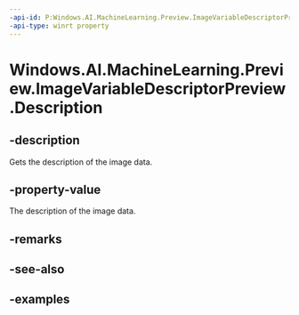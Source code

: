 ```yaml
---
-api-id: P:Windows.AI.MachineLearning.Preview.ImageVariableDescriptorPreview.Description
-api-type: winrt property
---
```


<!-- Property syntax.
public string Description { get; }
-->

# Windows.AI.MachineLearning.Preview.ImageVariableDescriptorPreview.Description

## -description
Gets the description of the image data.

## -property-value
The description of the image data.

## -remarks

## -see-also

## -examples


